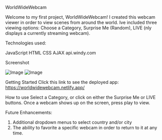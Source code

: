 WorldWideWebcam

Welcome to my first project,  WorldWideWebcam!   I created this webcam viewer in order to view scenes from around the world.  Ive included three viewing options: Choose a Category, Surprise Me (Random),  LIVE (nly displays a currently streaming webcam).

Technologies used:
  
  JavaScript
  HTML
  CSS
  AJAX
  api.windy.com




Screenshot
  
 ![Image]("https://i.imgur.com/wtWZLae.png")
 ![Image]("https://i.imgur.com/PFWIjL2.png")



Getting Started
  Click this link to see the deployed app:  https://worldwidewebcam.netlify.app/
  
How to use
  Select a Category,  or click on either the Surprise Me or LIVE buttons.  Once a webcam shows up on the screen, press play to view.
  
  
Future Enhancements:
  1. Additional dropdown menus to select country and/or city
  2. The ability to favorite a specific webcam in order to return to it at any time.

